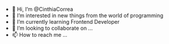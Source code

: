 - 👋 Hi, I’m @CinthiaCorrea
- 👀 I’m interested in new things from the world of programming
- 🌱 I’m currently learning Frontend Developer
- 💞️ I’m looking to collaborate on ...
- 📫 How to reach me ...

<!---
CinthiaCorrea/CinthiaCorrea is a ✨ special ✨ repository because its `README.md` (this file) appears on your GitHub profile.
You can click the Preview link to take a look at your changes.
--->
